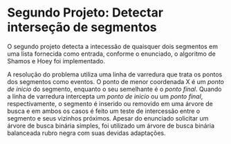 # Segundo Projeto: Detectar interseção de segmentos

O segundo projeto detecta a intecessão de quaisquer dois segmentos em uma lista fornecida como entrada, conforme o enunciado, o algoritmo de Shamos e Hoey foi implementado.

A resolução do problema utiliza uma linha de varredura que trata os pontos dos segmentos como eventos. O ponto de menor coordenada X é um *ponto de inicio* do segmento, enquanto o seu semelhante é o *ponto final*. Quando a linha de varredura intercepta um *ponto de inicio* ou um *ponto final*, respectivamente, o segmento é inserido ou removido em uma árvore de busca e em ambos os casos é feito um teste de intercessão entre o segmento e seus vizinhos próximos. Apesar do enunciado solicitar um árvore de busca binária simples, foi utilizado um árvore de busca binária balanceada rubro negra com suas devidas adaptações.

